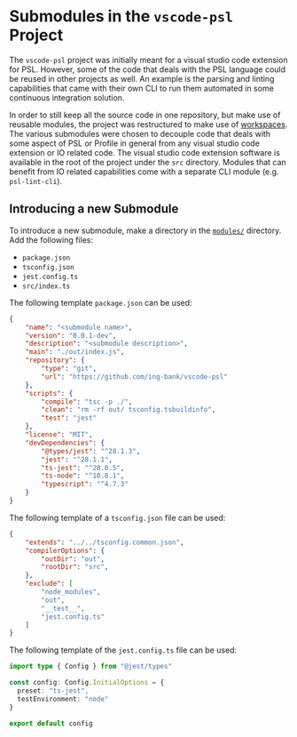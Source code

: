 # Submodules in the `vscode-psl` Project

The `vscode-psl` project was initially meant for a visual studio code extension
for PSL. However, some of the code that deals with the PSL language could be
reused in other projects as well. An example is the parsing and linting
capabilities that came with their own CLI to run them automated in some
continuous integration solution.

In order to still keep all the source code in one repository, but make use
of reusable modules, the project was restructured to make use of [workspaces].
The various submodules were chosen to decouple code that deals with some
aspect of PSL or Profile in general from any visual studio code extension or
IO related code. The visual studio code extension software is available in the
root of the project under the `src` directory. Modules that can benefit from IO
related capabilities come with a separate CLI module (e.g. `psl-lint-cli`).

## Introducing a new Submodule

To introduce a new submodule, make a directory in the [`modules/`](../modules/)
directory. Add the following files:

- `package.json`
- `tsconfig.json`
- `jest.config.ts`
- `src/index.ts`

The following template `package.json` can be used:

```json
{
    "name": "<submodule name>",
    "version": "0.0.1-dev",
    "description": "<submodule description>",
    "main": "./out/index.js",
    "repository": {
        "type": "git",
        "url": "https://github.com/ing-bank/vscode-psl"
    },
    "scripts": {
        "compile": "tsc -p ./",
        "clean": "rm -rf out/ tsconfig.tsbuildinfo",
        "test": "jest"
    },
    "license": "MIT",
    "devDependencies": {
        "@types/jest": "^28.1.3",
        "jest": "^28.1.1",
        "ts-jest": "^28.0.5",
        "ts-node": "^10.8.1",
        "typescript": "^4.7.3"
    }
}
```

The following template of a `tsconfig.json` file can be used:

```json
{
    "extends": "../../tsconfig.common.json",
    "compilerOptions": {
        "outDir": "out",
        "rootDir": "src",
    },
    "exclude": [
        "node_modules",
        "out",
        "__test__",
        "jest.config.ts"
    ]
}
```

The following template of the `jest.config.ts` file can be used:

```typescript
import type { Config } from "@jest/types"

const config: Config.InitialOptions = {
  preset: "ts-jest",
  testEnvironment: "node"
}

export default config
```

[workspaces]: https://docs.npmjs.com/cli/v7/using-npm/workspaces
